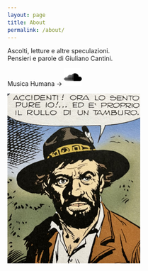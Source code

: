 ```yaml
---
layout: page
title: About
permalink: /about/
---
```


Ascolti, letture e altre speculazioni.  
Pensieri e parole di Giuliano Cantini.

Musica Humana &rarr; <a href="https://soundcloud.com/sampleme" target="_blank"> 
   <img src="/assets/soundcloud.svg" alt="SoundCloud" width="40" height="40"/> 
</a>

![tamburo](/tamburo300px.jpg)  